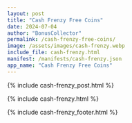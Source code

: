```yaml
---
layout: post
title: "Cash Frenzy Free Coins"
date: 2024-07-04
author: "BonusCollector"
permalink: /cash-frenzy-free-coins/
image: /assets/images/cash-frenzy.webp
include_file: cash-frenzy.html
manifest: /manifests/cash-frenzy.json
app_name: "Cash Frenzy Free Coins"
---
```


{% include cash-frenzy_post.html %}

{% include cash-frenzy.html %}

{% include cash-frenzy_footer.html %}